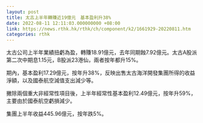 ```yaml
---
layout: post
title: 太古上半年轉賺近19億元　基本盈利升38%
date: 2022-08-11 12:11:03.000000000 +08:00
link: https://news.rthk.hk/rthk/ch/component/k2/1661929-20220811.htm
categories: rthk
---
```


太古公司上半年業績扭虧為盈，轉賺18.91億元，去年同期蝕7.92億元。太古A股派第二次中期息1.15元，B股派23港仙，兩者按年都升15%。

期內，基本盈利17.29億元，按年升38%，反映出售太古海洋開發集團所得的收益淨額，以及國泰航空減值支出減少等。

撇除兩個重大非經常性項目後，上半年經常性基本盈利12.49億元，按年升59%，主要由於國泰航空虧損減少。

集團上半年收益445.96億元，按年跌5%。
